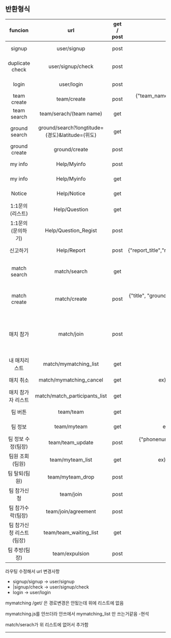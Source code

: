 ## 반환형식
|funcion|url|get / post|json or ex)|result|
|:--------------------:|:--------------------------------------------:|:---:|:-------------------------------------------------------------------------------------------------:|:--------------------:|
|signup              |user/signup                                  |post|{"id", "pw", "name", "email"}                                                                            |Success : "Success",  fail : (er)|
|duplicate check      |user/signup/check                                     |post|{"id"}                                                                                           |Success : "duplication", fail : "no duplication"|
|login                |user/login                                          |post|{"id","pw"}                                                                                          |Success : "Success", fail : "No find"|
|team create          |team/create                                    |post|{"team_name", "phonenumber", "age_avg", "level", "location", "week", "comment"}                         |Success : 200, fail : 404|
|team search          |team/serach/(team name)                        |get|검색내용 = none or 검색할내용                                                                             |Success : 200, no result : 202, fail : 404|
|ground search        |ground/search?longtitude=(경도)&latitude=(위도) |get|ex) /team/search?longtitude=30&latitude=30                                                                |Success : "Success", no result : : "no find", fail : (err)|                     
|ground create        |ground/create                                  |post|{"id", "name","latitude", "longtitude", "price"}                                                          |Success : "Success", fail : (err)|
|my info              |Help/Myinfo                                    |post|{"mail", "phone","location", "position", "id"}                                                            |Success : "Success", fail : (err)|
|my info              |Help/Myinfo                                    |get |ex)/Help/Myinfo?id=id                                                                                   |Success : "Success", fail : (err)|
|Notice               |Help/Notice                                    |get |ex)/Help/Notice                                                                                         |Success : "Success", fail : (err)|
|1:1문의(리스트)      |Help/Question                                   |get |ex)/Help/Question                                                                                        |Success : 200, fail : 404|
|1:1문의(문의하기)      |Help/Question_Regist                          |post|{"user_id","title","category","content"}                                                                |Success : 200, fail : 404|
|신고하기              |Help/Report                                    |post|{"report_title","report_id","report_category","report_target","report_content"}                          |Success : 200, fail : 404|
|match search         |match/search                                   |get|ex)match/search/text                |Success : "Success",no find:"no find", fail : (err)|
|match create         |match/create                                   |post|{"title", "ground_name", "date", "start_time", "end_time", "cost", "max_user",	"user_id"}                |Success : "Success",time duplicate:"duplicate", fail : (err)|
|매치 참가             |match/join                                     |post|{"user_id",	"match_id"}                                                                                |Success : "Success", full : "full",Already participating : "Already participating", 에러 시 : (err내용)|
|내 매치리스트          |match/mymatching_list                         |get |ex)mymatching_list/sanghun                                                                              |Success : "Success", fail : (err)|
|매치 취소             |match/mymatching_cancel                        |get |ex)mymatching_cancel/?user_id=abs0&match_id=1                                                            |Success : "Success", fail : (err)|
|매치 참가자 리스트     |match/match_participants_list                  |get|ex)match_participants_list/match_id                                                                      |Success : 200, fail : 404|
|팀 버튼               |team/team                                      |get |ex)/team/team?id=send_id                                                                                |Success : 200, fail : 404|
|팀 정보               |team/myteam                                    |get |ex)/team/myteam?team_name=send_teamname                                                                  |Success : 200, fail : 404|
|팀 정보 수정(팀장)    |team/team_update                               |post|{"phonenumber", "age_avg","level", "location", "week", "comment", "team_name"}                          |Success : 200, fail : 404|
|팀원 조회(팀원)       |team/myteam_list                              |get |ex)/team/myteam_list?team_name=send_teamname                                                              |Success : 200, fail : 404|
|팀 탈퇴(팀원)         |team/myteam_drop                                |post|{"id"}                                                                                                  |Success : 200, fail : 404|
|팀 참가신청           |team/join                                       |post|{"user_id","team_name"}                                                                                |Success : 200, fail : 404|
|팀 참가수락(팀장)      |team/join/agreement                           |post|{"user_id","team_name"}                                                                                  |Success : 200, fail : 404|
|팀 참가신청 리스트(팀장)|team/team_waiting_list                        |get  |{"team_name"}                                                                                           |Success : 200, fail : 404|
|팀 추방(팀장)         |team/expulsion                                  |post|{"id"}                                                                                                  |Success : 200, fail : 404|

라우팅 수정해서 url 변경사항

* signup/signup -> user/signup
* |signup/check -> user/signup/check
* login -> user/login

mymatching /get/ 은 경로변경은 안됬는데 위에 리스트에 없음

mymatching.js를 안쓰더라 안쓰에서 mymatching_list 만 쓰는거같음 -현석

match/serach가 위 리스트에 없어서 추가함


---
